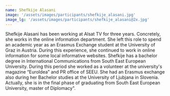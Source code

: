 ```yaml
---
name: Shefkije Alasani
image: '/assets/images/participants/shefkije_alasani.jpg'
image_lg: '/assets/images/participants/shefkije_alasani@2x.jpg'
---
```


Shefkije Alasani has been working at Alsat TV for three years. Concretely, she works  in the online information department. She left this role to spend an academic year as an Erasmus Exchange student at the University of Graz in Austria. During this experience,  she continued to work in online information for some local informative websites.  Shefkije has a bachelor degree in International Communications from South East European University. During this period she worked as a volunteer at the university's magazine “EuroIdea” and PR office of SEEU. She had an Erasmus exchange also during her Bachelor studies at the University of Ljubjana in Slovenia.  Actually, she is in the final phase of graduating from South East European University, master of Diplomacy".